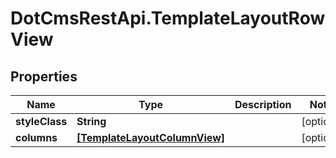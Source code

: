# DotCmsRestApi.TemplateLayoutRowView

## Properties

Name | Type | Description | Notes
------------ | ------------- | ------------- | -------------
**styleClass** | **String** |  | [optional] 
**columns** | [**[TemplateLayoutColumnView]**](TemplateLayoutColumnView.md) |  | [optional] 


